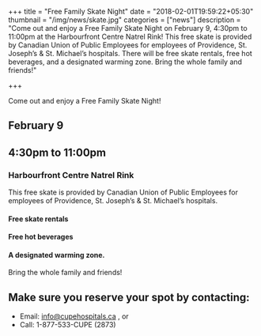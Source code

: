 +++
title = "Free Family Skate Night"
date = "2018-02-01T19:59:22+05:30"
thumbnail = "/img/news/skate.jpg"
categories = ["news"]
description = "Come out and enjoy a Free Family Skate Night on February 9, 4:30pm to 11:00pm at the Harbourfront Centre Natrel Rink! This free skate is provided by Canadian Union of Public Employees for employees of Providence, St. Joseph’s & St. Michael’s hospitals. There will be free skate rentals, free hot beverages, and a designated warming zone. Bring the whole family and friends!"

+++

Come out and enjoy a Free Family Skate Night!

## February 9
## 4:30pm to 11:00pm
### Harbourfront Centre Natrel Rink

This free skate is provided by Canadian Union of Public Employees for employees of Providence, St. Joseph’s & St. Michael’s hospitals. 


#### Free skate rentals
#### Free hot beverages
#### A designated warming zone. 

Bring the whole family and friends!


## Make sure you reserve your spot by contacting:

- Email: [info@cupehospitals.ca](info@cupehospitals.ca) , or
- Call: 1-877-533-CUPE (2873)
